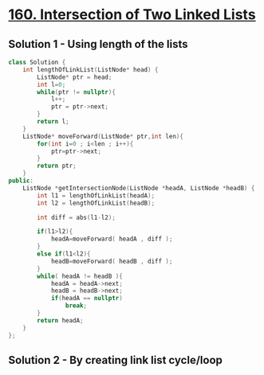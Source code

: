 # [160. Intersection of Two Linked Lists](https://leetcode.com/problems/intersection-of-two-linked-lists/)

## Solution 1 - Using length of the lists
```c++
class Solution {
    int lengthOfLinkList(ListNode* head) {
        ListNode* ptr = head;
        int l=0;
        while(ptr != nullptr){
            l++;
            ptr = ptr->next;
        }
        return l;
    }
    ListNode* moveForward(ListNode* ptr,int len){
        for(int i=0 ; i<len ; i++){
            ptr=ptr->next;
        }
        return ptr;
    }
public:
    ListNode *getIntersectionNode(ListNode *headA, ListNode *headB) {
        int l1 = lengthOfLinkList(headA);
        int l2 = lengthOfLinkList(headB);

        int diff = abs(l1-l2);

        if(l1>l2){
            headA=moveForward( headA , diff );
        }
        else if(l1<l2){
            headB=moveForward( headB , diff );
        }
        while( headA != headB ){
            headA = headA->next;
            headB = headB->next;
            if(headA == nullptr)
                break;
        }
        return headA;
    }
};
```

## Solution 2 - By creating link list cycle/loop





